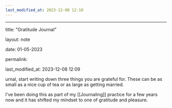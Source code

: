 ```yaml
---
last_modified_at: 2023-12-08 12:10
---
```

---

title: "Gratitude Journal"

layout: note

date: 01-05-2023

permalink:

last_modified_at: 2023-12-08 12:09

urnal, start writing down three things you are grateful for. These can be as small as a nice cup of tea or as large as getting married. 

I've been doing this as part of my [[Journaling]] practice for a few years now and it has shifted my mindset to one of gratitude and pleasure. 
